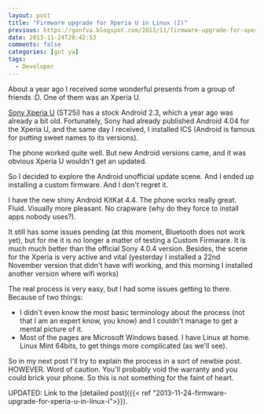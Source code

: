 ```yaml
---
layout: post
title: "Firmware upgrade for Xperia U in Linux (I)"
previous: https://gonfva.blogspot.com/2013/11/firmware-upgrade-for-xperia-u-in-linux-i.html
date: 2013-11-24T20:42:53
comments: false
categories: [got ya]
tags:
  - Developer
---
```


About a year ago I received some wonderful presents from a group of friends :D. One of them was an Xperia U.


[Sony Xperia U](http://www.sonymobile.com/gb/products/phones/xperia-u/) (ST25i) has a stock Android 2.3, which a year ago was already a bit old. Fortunately, Sony had already published Android 4.04 for the Xperia U, and the same day I received, I installed ICS (Android is famous for putting sweet names to its versions).


The phone worked quite well. But new Android versions came, and it was obvious Xperia U wouldn't get an updated.


So I decided to explore the Android unofficial update scene. And I ended up installing a custom firmware. And I don't regret it.


I have the new shiny Android KitKat 4.4. The phone works really great. Fluid. Visually more pleasant. No crapware (why do they force to install apps nobody uses?).


It still has some issues pending (at this moment, Bluetooth does not work yet), but for me it is no longer a matter of testing a Custom Firmware. It is much much better than the official Sony 4.0.4 version. Besides, the scene for the Xperia is very active and vital (yesterday I installed a 22nd November version that didn't have wifi working, and this morning I installed another version where wifi works)


The real process is very easy, but I had some issues getting to there. Because of two things:




+ I didn't even know the most basic terminology about the process (not that I am an expert know, you know) and I couldn't manage to get a mental picture of it.
+ Most of the pages are Microsoft Windows based. I have Linux at home. Linux Mint 64bits, to get things more complicated (as we'll see).


So in my next post I'll try to explain the process in a sort of newbie post. HOWEVER. Word of caution. You'll probably void the warranty and you could brick your phone. So this is not something for the faint of heart.


UPDATED: Link to the [detailed post]({{< ref "2013-11-24-firmware-upgrade-for-xperia-u-in-linux-i">}}).
